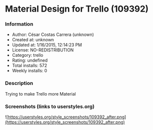 # Material Design for Trello (109392)

### Information
- Author: César Costas Carrera (unknown)
- Created at: unknown
- Updated at: 1/16/2015, 12:14:23 PM
- License: NO-REDISTRIBUTION
- Category: trello
- Rating: undefined
- Total installs: 572
- Weekly installs: 0


### Description
Trying to make Trello more Material


### Screenshots (links to userstyles.org)
![https://userstyles.org/style_screenshots/109392_after.png](https://userstyles.org/style_screenshots/109392_after.png)


